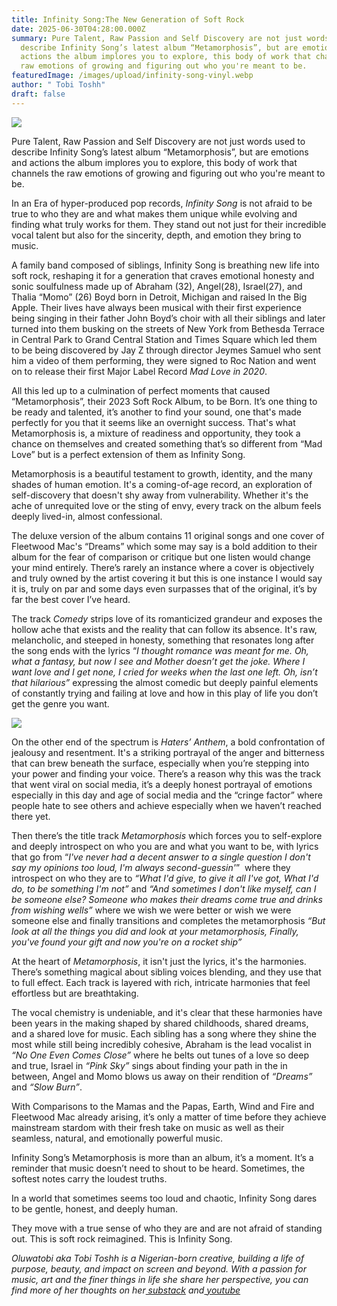 ```yaml
---
title: Infinity Song:The New Generation of Soft Rock
date: 2025-06-30T04:28:00.000Z
summary: Pure Talent, Raw Passion and Self Discovery are not just words used to
  describe Infinity Song’s latest album “Metamorphosis”, but are emotions and
  actions the album implores you to explore, this body of work that channels the
  raw emotions of growing and figuring out who you're meant to be. 
featuredImage: /images/upload/infinity-song-vinyl.webp
author: " Tobi Toshh"
draft: false
---
```

![](/images/upload/infinity-song-vinyl.webp)

Pure Talent, Raw Passion and Self Discovery are not just words used to describe Infinity Song’s latest album “Metamorphosis”, but are emotions and actions the album implores you to explore, this body of work that channels the raw emotions of growing and figuring out who you're meant to be. 

In an Era of hyper-produced pop records, *Infinity Song* is not afraid to be true to who they are and what makes them unique while evolving and finding what truly works for them. They stand out not just for their incredible vocal talent but also for the sincerity, depth, and emotion they bring to music. 

A family band composed of siblings, Infinity Song is breathing new life into soft rock, reshaping it for a generation that craves emotional honesty and sonic soulfulness made up of Abraham (32), Angel(28), Israel(27), and Thalia “Momo” (26) Boyd born in Detroit, Michigan and raised In the Big Apple. Their lives have always been musical with their first experience being singing in their father John Boyd’s choir with all their siblings and later turned into them busking on the streets of New York from Bethesda Terrace in Central Park to Grand Central Station and Times Square which led them to be being discovered by Jay Z through director Jeymes Samuel who sent him a video of them performing, they were signed to Roc Nation and went on to release their first Major Label Record *Mad Love in 2020*. 

All this led up to a culmination of perfect moments that caused “Metamorphosis”, their 2023 Soft Rock Album, to be Born. It’s one thing to be ready and talented, it’s another to find your sound, one that's made perfectly for you that it seems like an overnight success. That's what Metamorphosis is, a mixture of readiness and opportunity, they took a chance on themselves and created something that’s so different from “Mad Love” but is a perfect extension of them as Infinity Song. 

Metamorphosis is a beautiful testament to growth, identity, and the many shades of human emotion. It's a coming-of-age record, an exploration of self-discovery that doesn't shy away from vulnerability. Whether it's the ache of unrequited love or the sting of envy, every track on the album feels deeply lived-in, almost confessional. 

The deluxe version of the album contains 11 original songs and one cover of Fleetwood Mac's “Dreams” which some may say is a bold addition to their album for the fear of comparison or critique but one listen would change your mind entirely. There’s rarely an instance where a cover is objectively and truly owned by the artist covering it but this is one instance I would say it is, truly on par and some days even surpasses that of the original, it’s by far the best cover I’ve heard.

The track *Comedy* strips love of its romanticized grandeur and exposes the hollow ache that exists and the reality that can follow its absence. It's raw, melancholic, and steeped in honesty, something that resonates long after the song ends with the lyrics “*I thought romance was meant for me. Oh, what a fantasy, but now I see and Mother doesn’t get the joke. Where I want love and I get none, I cried for weeks when the last one left. Oh, isn’t that hilarious”* expressing the almost comedic but deeply painful elements of constantly trying and failing at love and how in this play of life you don’t get the genre you want. 

![](/images/upload/infinity-song-album-cover.jpeg)

On the other end of the spectrum is *Haters’ Anthem*, a bold confrontation of jealousy and resentment. It's a striking portrayal of the anger and bitterness that can brew beneath the surface, especially when you’re stepping into your power and finding your voice. There’s a reason why this was the track that went viral on social media, it’s a deeply honest portrayal of emotions especially in this day and age of social media and the “cringe factor” where people hate to see others and achieve especially when we haven’t reached there yet. 

Then there’s the title track *Metamorphosis* which forces you to self-explore and deeply introspect on who you are and what you want to be, with lyrics that go from “*I've never had a decent answer to a single question I don't say my opinions too loud, I'm always second-guessin'*”  where they introspect on who they are to *“What I'd give, to give it all I've got, What I'd do, to be something I'm not”* and *“And sometimes I don't like myself, can I be someone else? Someone who makes their dreams come true and drinks from wishing wells”* where we wish we were better or wish we were someone else and finally transitions and completes the metamorphosis *“But look at all the things you did and look at your metamorphosis, Finally, you've found your gift and now you're on a rocket ship”* 

At the heart of *Metamorphosis*, it isn't just the lyrics, it's the harmonies. There’s something magical about sibling voices blending, and they use that to full effect. Each track is layered with rich, intricate harmonies that feel effortless but are breathtaking. 

The vocal chemistry is undeniable, and it's clear that these harmonies have been years in the making shaped by shared childhoods, shared dreams, and a shared love for music. Each sibling has a song where they shine the most while still being incredibly cohesive, Abraham is the lead vocalist in *“No One Even Comes Close”* where he belts out tunes of a love so deep and true, Israel in *“Pink Sky”* sings about finding your path in the in between, Angel and Momo blows us away on their rendition of *“Dreams”* and *“Slow Burn”*.

With Comparisons to the Mamas and the Papas, Earth, Wind and Fire and Fleetwood Mac already arising, it’s only a matter of time before they achieve mainstream stardom with their fresh take on music as well as their seamless, natural, and emotionally powerful music.

Infinity Song’s Metamorphosis is more than an album, it’s a moment. It’s a reminder that music doesn’t need to shout to be heard. Sometimes, the softest notes carry the loudest truths. 

In a world that sometimes seems too loud and chaotic, Infinity Song dares to be gentle, honest, and deeply human. 

They move with a true sense of who they are and are not afraid of standing out. This is soft rock reimagined. This is Infinity Song. 

*Oluwatobi aka Tobi Toshh is a Nigerian-born creative, building a life of purpose, beauty, and impact on screen and beyond. With a passion for music, art and the finer things in life she share her perspective, you can find more of her thoughts on her[ substack](https://tobitoshh.substack.com/) and[ youtube](https://www.youtube.com/@Tobitoshh/videos)*
